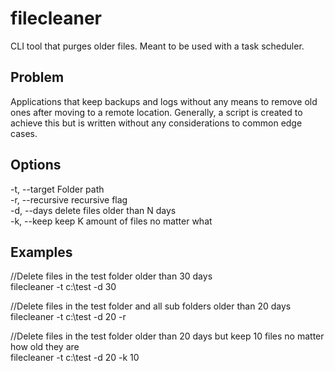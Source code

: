 # filecleaner
CLI tool that purges older files.  Meant to be used with a task scheduler.

## Problem
Applications that keep backups and logs without any means to remove old ones after moving to a remote location.  Generally, a script is created to achieve this but is written without any considerations to common edge cases.

## Options
-t, --target            Folder path  
-r, --recursive         recursive flag  
-d, --days              delete files older than N days  
-k, --keep              keep K amount of files no matter what  

## Examples

//Delete files in the test folder older than 30 days  
filecleaner -t c:\test -d 30

//Delete files in the test folder and all sub folders older than 20 days  
filecleaner -t c:\test -d 20 -r

//Delete files in the test folder older than 20 days but keep 10 files no matter how old they are  
filecleaner -t c:\test -d 20 -k 10
